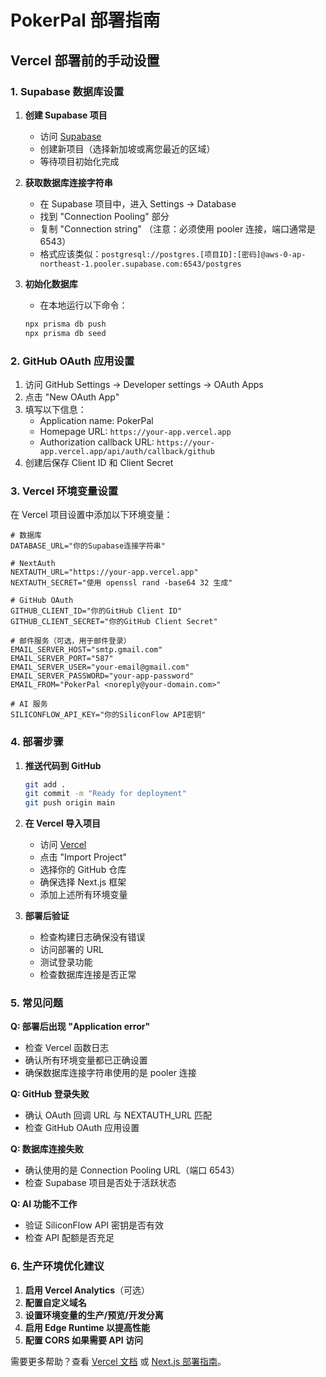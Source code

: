 # PokerPal 部署指南

## Vercel 部署前的手动设置

### 1. Supabase 数据库设置

1. **创建 Supabase 项目**
   - 访问 [Supabase](https://supabase.com)
   - 创建新项目（选择新加坡或离您最近的区域）
   - 等待项目初始化完成

2. **获取数据库连接字符串**
   - 在 Supabase 项目中，进入 Settings → Database
   - 找到 "Connection Pooling" 部分
   - 复制 "Connection string" （注意：必须使用 pooler 连接，端口通常是 6543）
   - 格式应该类似：`postgresql://postgres.[项目ID]:[密码]@aws-0-ap-northeast-1.pooler.supabase.com:6543/postgres`

3. **初始化数据库**
   - 在本地运行以下命令：
   ```bash
   npx prisma db push
   npx prisma db seed
   ```

### 2. GitHub OAuth 应用设置

1. 访问 GitHub Settings → Developer settings → OAuth Apps
2. 点击 "New OAuth App"
3. 填写以下信息：
   - Application name: PokerPal
   - Homepage URL: `https://your-app.vercel.app`
   - Authorization callback URL: `https://your-app.vercel.app/api/auth/callback/github`
4. 创建后保存 Client ID 和 Client Secret

### 3. Vercel 环境变量设置

在 Vercel 项目设置中添加以下环境变量：

```env
# 数据库
DATABASE_URL="你的Supabase连接字符串"

# NextAuth
NEXTAUTH_URL="https://your-app.vercel.app"
NEXTAUTH_SECRET="使用 openssl rand -base64 32 生成"

# GitHub OAuth
GITHUB_CLIENT_ID="你的GitHub Client ID"
GITHUB_CLIENT_SECRET="你的GitHub Client Secret"

# 邮件服务（可选，用于邮件登录）
EMAIL_SERVER_HOST="smtp.gmail.com"
EMAIL_SERVER_PORT="587"
EMAIL_SERVER_USER="your-email@gmail.com"
EMAIL_SERVER_PASSWORD="your-app-password"
EMAIL_FROM="PokerPal <noreply@your-domain.com>"

# AI 服务
SILICONFLOW_API_KEY="你的SiliconFlow API密钥"
```

### 4. 部署步骤

1. **推送代码到 GitHub**
   ```bash
   git add .
   git commit -m "Ready for deployment"
   git push origin main
   ```

2. **在 Vercel 导入项目**
   - 访问 [Vercel](https://vercel.com)
   - 点击 "Import Project"
   - 选择你的 GitHub 仓库
   - 确保选择 Next.js 框架
   - 添加上述所有环境变量

3. **部署后验证**
   - 检查构建日志确保没有错误
   - 访问部署的 URL
   - 测试登录功能
   - 检查数据库连接是否正常

### 5. 常见问题

**Q: 部署后出现 "Application error"**
- 检查 Vercel 函数日志
- 确认所有环境变量都已正确设置
- 确保数据库连接字符串使用的是 pooler 连接

**Q: GitHub 登录失败**
- 确认 OAuth 回调 URL 与 NEXTAUTH_URL 匹配
- 检查 GitHub OAuth 应用设置

**Q: 数据库连接失败**
- 确认使用的是 Connection Pooling URL（端口 6543）
- 检查 Supabase 项目是否处于活跃状态

**Q: AI 功能不工作**
- 验证 SiliconFlow API 密钥是否有效
- 检查 API 配额是否充足

### 6. 生产环境优化建议

1. **启用 Vercel Analytics**（可选）
2. **配置自定义域名**
3. **设置环境变量的生产/预览/开发分离**
4. **启用 Edge Runtime 以提高性能**
5. **配置 CORS 如果需要 API 访问**

需要更多帮助？查看 [Vercel 文档](https://vercel.com/docs) 或 [Next.js 部署指南](https://nextjs.org/docs/deployment)。